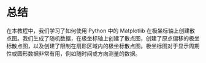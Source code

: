 # 总结

在本教程中，我们学习了如何使用 Python 中的 Matplotlib 在极坐标轴上创建散点图。我们生成了随机数据，在极坐标轴上创建了散点图，创建了原点偏移的极坐标散点图，以及创建了限制在扇形区域内的极坐标散点图。极坐标图对于显示周期性或圆形数据非常有用，例如随时间或方向测量的数据。
